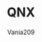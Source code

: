---
author: Vania209
image_url: /images/qnx.png
title: QNX
caption: Το QNX είναι ένα εμπορικό σύστημα σε πραγματικό χρόνο που στοχεύει κυρίως στην αγορά των ενσωματωμένων συστημάτων. Το QNX ήταν ένα από τα πρώτα εμπορικά επιτυχημένα λειτουργικά συστήματα μικροπυρήνα. Είναι σε θέση να δημιουργεί εξαιρετικά βελτιστοποιημένα και αξιόπιστα συστήματα διατηρώντας παράλληλα το κόστος στο ελάχιστο. Μέχρι σήμερα, το QNX εξακολουθεί να χρησιμοποιείται σε συστήματα infotainment αυτοκινήτων, τρένα, δορυφόρους και ιατρικές συσκευές.
license_url: "http://toastytech.com/guis/qnx621disp2.png"
license_text: Toastytech
categories:
  - Λειτουργικό σύστημα
  - Τεχνολογία
  - Ενσοματομένα Συστήματα
tags: 
  - QNx 
  - BlackBerry
  - Unix-like
---